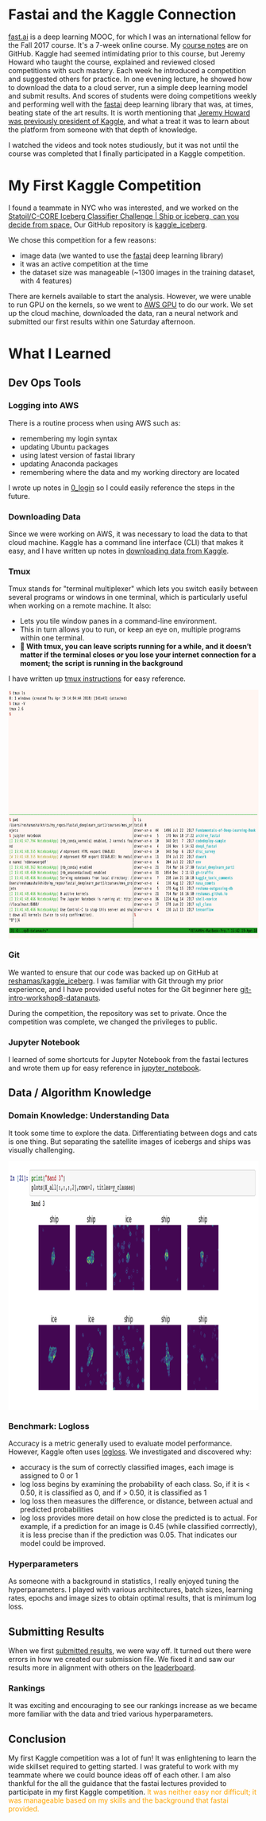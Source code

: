 
# Fastai and the Kaggle Connection
[fast.ai](http://www.fast.ai) is a deep learning MOOC, for which I was an international fellow for the Fall 2017 course.  It's a 7-week online course.  My [course notes](https://github.com/reshamas/fastai_deeplearn_part1/tree/master/courses/dl1) are on GitHub.  Kaggle had seemed intimidating prior to this course, but Jeremy Howard who taught the course, explained and reviewed closed competitions with such mastery. Each week he introduced a competition and suggested others for practice.  In one evening lecture, he showed how to download the data to a cloud server, run a simple deep learning model and submit results.  And scores of students were doing competitions weekly and performing well with the [fastai](https://github.com/fastai/fastai) deep learning library that was, at times, beating state of the art results.  It is worth mentioning that [Jeremy Howard was previously president of Kaggle](https://www.kdnuggets.com/2017/01/exclusive-interview-jeremy-howard-deep-learning-kaggle-data-science.html), and what a treat it was to learn about the platform from someone with that depth of knowledge.    

I watched the videos and took notes studiously, but it was not until the course was completed that I finally participated in a Kaggle competition.  

# My First Kaggle Competition

I found a teammate in NYC who was interested, and we worked on the [Statoil/C-CORE Iceberg Classifier Challenge
 | Ship or iceberg, can you decide from space.](https://www.kaggle.com/c/statoil-iceberg-classifier-challenge)  Our GitHub repository is [kaggle_iceberg](https://github.com/reshamas/kaggle_iceberg).  
 
We chose this competition for a few reasons:
- image data (we wanted to use the [fastai](https://github.com/fastai/fastai) deep learning library)
- it was an active competition at the time
- the dataset size was manageable (~1300 images in the training dataset, with 4 features)

There are kernels available to start the analysis.  However, we were unable to run GPU on the kernels, so we went to [AWS GPU](https://github.com/reshamas/fastai_deeplearn_part1/blob/master/tools/aws_ami_gpu_setup.md) to do our work.  We set up the cloud machine, downloaded the data, ran a neural network and submitted our first results within one Saturday afternoon.  

# What I Learned

## Dev Ops Tools

### Logging into AWS
There is a routine process when using AWS such as:
- remembering my login syntax
- updating Ubuntu packages
- using latest version of fastai library
- updating Anaconda packages
- remembering where the data and my working directory are located

I wrote up notes in [0_login](https://github.com/reshamas/fastai_deeplearn_part1/blob/master/courses/mes_projets/0_login.md) so I could easily reference the steps in the future.

### Downloading Data
Since we were working on AWS, it was necessary to load the data to that cloud machine.  Kaggle has a command line interface (CLI) that makes it easy, and I have written up notes in [downloading data from Kaggle](https://github.com/reshamas/fastai_deeplearn_part1/blob/master/tools/download_data_kaggle_cli.md).  

### Tmux
Tmux stands for "terminal multiplexer" which lets you switch easily between several programs or windows in one terminal, which is particularly useful when working on a remote machine.  It also:  
* Lets you tile window panes in a command-line environment.
* This in turn allows you to run, or keep an eye on, multiple programs within one terminal.
* **:key: With tmux, you can leave scripts running for a while, and it doesn’t matter if the terminal closes or you lose your internet connection for a moment; the script is running in the background**

I have written up [tmux instructions](https://github.com/reshamas/fastai_deeplearn_part1/blob/master/tools/tmux.md) for easy reference.  

<img src="../assets/images/tmux_panes.png" align="center"  height="500" width="750" >  


### Git
We wanted to ensure that our code was backed up on GitHub at [reshamas/kaggle_iceberg](https://github.com/reshamas/kaggle_iceberg).  I was familiar with Git through my prior experience, and I have provided useful notes for the Git beginner here [git-intro-workshop8-datanauts](https://github.com/reshamas/git-intro-workshop8-datanauts).

During the competition, the repository was set to private.  Once the competition was complete, we changed the privileges to public.

### Jupyter Notebook
I learned of some shortcuts for Jupyter Notebook from the fastai lectures and wrote them up for easy reference in [jupyter_notebook](https://github.com/reshamas/fastai_deeplearn_part1/blob/master/tools/jupyter_notebook).

## Data / Algorithm Knowledge

### Domain Knowledge:  Understanding Data
It took some time to explore the data.  Differentiating between dogs and cats is one thing.  But separating the satellite images of icebergs and ships was visually challenging.  

<img src="../assets/images/ship_iceberg.png" align="center"  height="500" width="750" >  


### Benchmark:  Logloss
Accuracy is a metric generally used to evaluate model performance.  However, Kaggle often uses [logloss](http://wiki.fast.ai/index.php/Log_Loss).  We investigated and discovered why:
- accuracy is the sum of correctly classified images, each image is assigned to 0 or 1
- log loss begins by examining the probability of each class.  So, if it is < 0.50, it is classified as 0, and if > 0.50, it is classified as 1
- log loss then measures the difference, or distance, between actual and predicted probabilities
- log loss provides more detail on how close the predicted is to actual.  For example, if a prediction for an image is 0.45 (while classified corrrectly), it is less precise than if the prediction was 0.05.  That indicates our model could be improved.  

### Hyperparameters
As someone with a background in statistics, I really enjoyed tuning the hyperparameters.  I played with various architectures, batch sizes, learning rates, epochs and image sizes to obtain optimal results, that is minimum log loss.

## Submitting Results
When we first [submitted results](https://www.kaggle.com/c/statoil-iceberg-classifier-challenge/submissions?sortBy=date&group=all&page=1), we were way off.  It turned out there were errors in how we created our submission file.  We fixed it and saw our results more in alignment with others on the [leaderboard](https://www.kaggle.com/c/statoil-iceberg-classifier-challenge/leaderboard).

### Rankings
It was exciting and encouraging to see our rankings increase as we became more familiar with the data and tried various hyperparameters.

## Conclusion
My first Kaggle competition was a lot of fun!  It was enlightening to learn the wide skillset required to getting started.  I was grateful to work with my teammate where we could bounce ideas off of each other.  I am also thankful for the all the guidance that the fastai lectures provided to participate in my first Kaggle competition.  <a style="color:orange">It was neither easy nor difficult; it was manageable based on my skills and the background that fastai provided.   </a>


